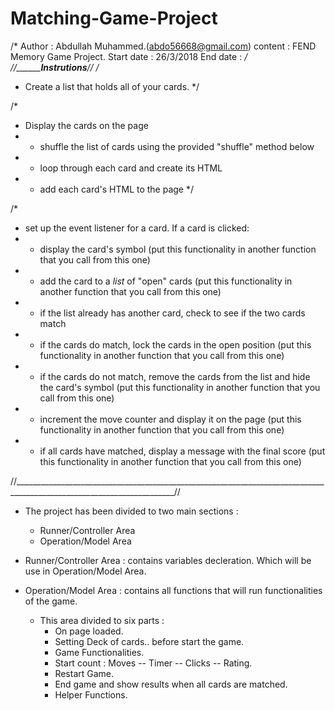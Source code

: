 # Matching-Game-Project

/*
    Author : Abdullah Muhammed.(abdo56668@gmail.com)
    content : FEND Memory Game Project.
    Start date : 26/3/2018
    End date : 
*/
//_______________________________________________________Instrutions_________________________________________________//
/*
 * Create a list that holds all of your cards. 
 */


/*
 * Display the cards on the page 
 *   - shuffle the list of cards using the provided "shuffle" method below 
 *   - loop through each card and create its HTML 
 *   - add each card's HTML to the page 
 */



/*
 * set up the event listener for a card. If a card is clicked:
 *  - display the card's symbol (put this functionality in another function that you call from this one) 
 *  - add the card to a *list* of "open" cards (put this functionality in another function that you call from this one)
 *  - if the list already has another card, check to see if the two cards match
 *    + if the cards do match, lock the cards in the open position (put this functionality in another function that you call from this one)
 *    + if the cards do not match, remove the cards from the list and hide the card's symbol (put this functionality in another function that you call from this one)
 *    + increment the move counter and display it on the page (put this functionality in another function that you call from this one)
 *    + if all cards have matched, display a message with the final score (put this functionality in another function that you call from this one)
 
 
//______________________________________________________________________________________________________________________//

- The project has been divided to two main sections :
    - Runner/Controller Area
    - Operation/Model Area
    
- Runner/Controller Area : contains variables decleration. Which will be use in Operation/Model Area.

- Operation/Model Area   : contains all functions that will run functionalities of the game. 
  - This area divided to six parts : 
      - On page loaded.
      - Setting Deck of cards.. before start the game. 
      - Game Functionalities.
      - Start count : Moves -- Timer -- Clicks -- Rating.
      - Restart Game.
      - End game and show results when all cards are matched.
      - Helper Functions.
